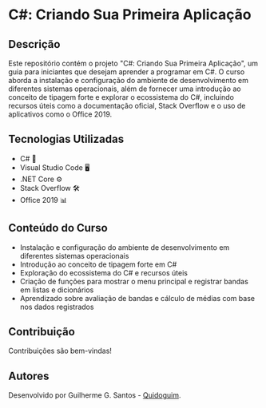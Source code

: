 # C#: Criando Sua Primeira Aplicação

## Descrição

Este repositório contém o projeto "C#: Criando Sua Primeira Aplicação", um guia para iniciantes que desejam aprender a programar em C#. O curso aborda a instalação e configuração do ambiente de desenvolvimento em diferentes sistemas operacionais, além de fornecer uma introdução ao conceito de tipagem forte e explorar o ecossistema do C#, incluindo recursos úteis como a documentação oficial, Stack Overflow e o uso de aplicativos como o Office 2019.

## Tecnologias Utilizadas

- C# 🔢
- Visual Studio Code 🖥️
- .NET Core ⚙️
- Stack Overflow 🛠️
- Office 2019 📊

## Conteúdo do Curso

- Instalação e configuração do ambiente de desenvolvimento em diferentes sistemas operacionais
- Introdução ao conceito de tipagem forte em C#
- Exploração do ecossistema do C# e recursos úteis
- Criação de funções para mostrar o menu principal e registrar bandas em listas e dicionários
- Aprendizado sobre avaliação de bandas e cálculo de médias com base nos dados registrados

## Contribuição

Contribuições são bem-vindas!

## Autores

Desenvolvido por Guilherme G. Santos - [Quidoguim](https://github.com/Quidoguim).
